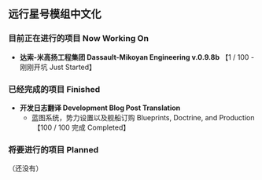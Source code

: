 ## 远行星号模组中文化

### 目前正在进行的项目 Now Working On
* **达索-米高扬工程集团 Dassault-Mikoyan Engineering v.0.9.8b**
【1 / 100 - 刚刚开坑 Just Started】

### 已经完成的项目 Finished
* **开发日志翻译 Development Blog Post Translation**
  * 蓝图系统，势力设置以及舰船订购 Blueprints, Doctrine, and Production
  【100 / 100 完成 Completed】

### 将要进行的项目 Planned
（还没有）

